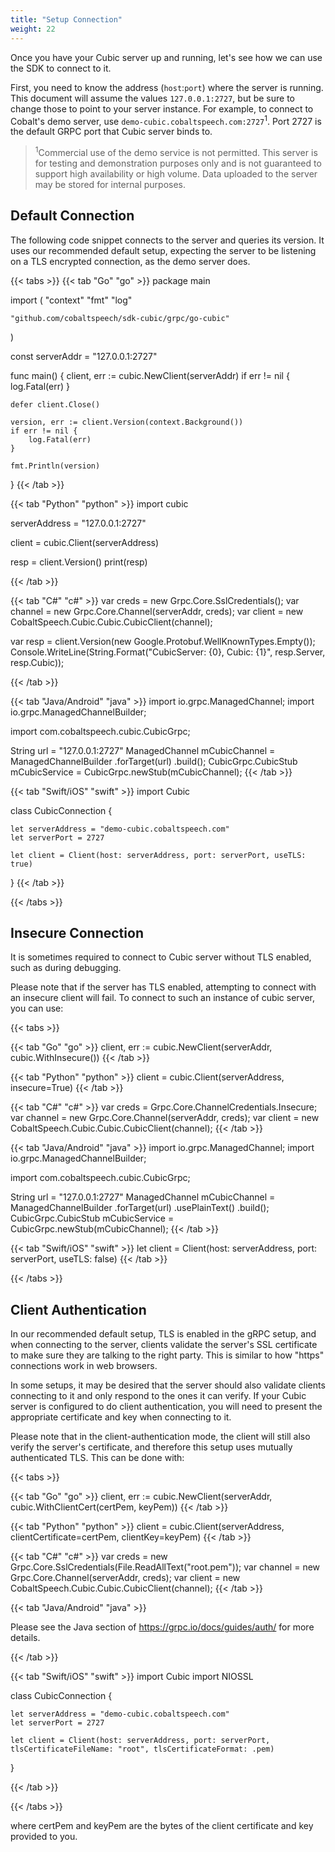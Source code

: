 ```yaml
---
title: "Setup Connection"
weight: 22
---
```


Once you have your Cubic server up and running, let's see how we can use the SDK
to connect to it.

<!--more-->

First, you need to know the address (`host`:`port`) where the server is running.
This document will assume the values `127.0.0.1:2727`, but be sure to change
those to point to your server instance. For example, to connect to Cobalt's demo server,
use `demo-cubic.cobaltspeech.com:2727`<sup>1</sup>.  Port 2727 is the default GRPC port that
Cubic server binds to.

> <sup>1</sup>Commercial use of the demo service is not permitted. This server is for testing and demonstration purposes only and is not guaranteed to support high availability or high volume. Data uploaded to the server may be stored for internal purposes.

## Default Connection

The following code snippet connects to the server and queries its version.  It uses our recommended
default setup, expecting the server to be listening on a TLS encrypted connection,  as the demo
server does.

{{< tabs >}}
{{< tab "Go" "go" >}}
package main

import (
	"context"
	"fmt"
	"log"

	"github.com/cobaltspeech/sdk-cubic/grpc/go-cubic"
)

const serverAddr = "127.0.0.1:2727"

func main() {
	client, err := cubic.NewClient(serverAddr)
	if err != nil {
		log.Fatal(err)
	}

	defer client.Close()

	version, err := client.Version(context.Background())
	if err != nil {
		log.Fatal(err)
	}

	fmt.Println(version)
}
{{< /tab >}}

{{< tab "Python" "python" >}}
import cubic

serverAddress = "127.0.0.1:2727"

client = cubic.Client(serverAddress)

resp = client.Version()
print(resp)

{{< /tab >}}

{{< tab "C#" "c#" >}}
var creds = new Grpc.Core.SslCredentials();
var channel = new Grpc.Core.Channel(serverAddr, creds);
var client = new CobaltSpeech.Cubic.Cubic.CubicClient(channel);

var resp = client.Version(new Google.Protobuf.WellKnownTypes.Empty());
Console.WriteLine(String.Format("CubicServer: {0}, Cubic: {1}", resp.Server, resp.Cubic));

{{< /tab >}}

{{< tab "Java/Android" "java" >}}
import io.grpc.ManagedChannel;
import io.grpc.ManagedChannelBuilder;

import com.cobaltspeech.cubic.CubicGrpc;

String url = "127.0.0.1:2727"
ManagedChannel mCubicChannel = ManagedChannelBuilder
    .forTarget(url)
    .build();
CubicGrpc.CubicStub mCubicService = CubicGrpc.newStub(mCubicChannel);
{{< /tab >}}

{{< tab "Swift/iOS" "swift" >}}
import Cubic

class CubicConnection {

    let serverAddress = "demo-cubic.cobaltspeech.com"
    let serverPort = 2727

    let client = Client(host: serverAddress, port: serverPort, useTLS: true)

}
{{< /tab >}}

{{< /tabs >}}

## Insecure Connection

It is sometimes required to connect to Cubic server without TLS enabled, such as
during debugging.

Please note that if the server has TLS enabled, attempting to connect with an
insecure client will fail.
To connect to such an instance of cubic server, you can use:

{{< tabs >}}

{{< tab "Go" "go" >}}
client, err := cubic.NewClient(serverAddr, cubic.WithInsecure())
{{< /tab >}}

{{< tab "Python" "python" >}}
client = cubic.Client(serverAddress, insecure=True)
{{< /tab >}}

{{< tab "C#" "c#" >}}
var creds = Grpc.Core.ChannelCredentials.Insecure;
var channel = new Grpc.Core.Channel(serverAddr, creds);
var client = new CobaltSpeech.Cubic.Cubic.CubicClient(channel);
{{< /tab >}}

{{< tab "Java/Android" "java" >}}
import io.grpc.ManagedChannel;
import io.grpc.ManagedChannelBuilder;

import com.cobaltspeech.cubic.CubicGrpc;

String url = "127.0.0.1:2727"
ManagedChannel mCubicChannel = ManagedChannelBuilder
    .forTarget(url)
    .usePlainText()
    .build();
CubicGrpc.CubicStub mCubicService = CubicGrpc.newStub(mCubicChannel);
{{< /tab >}}

{{< tab "Swift/iOS" "swift" >}}
let client = Client(host: serverAddress, port: serverPort, useTLS: false)
{{< /tab >}}

{{< /tabs >}}

## Client Authentication

In our recommended default setup, TLS is enabled in the gRPC setup, and when
connecting to the server, clients validate the server's SSL certificate to make
sure they are talking to the right party.  This is similar to how "https"
connections work in web browsers.

In some setups, it may be desired that the server should also validate clients
connecting to it and only respond to the ones it can verify. If your Cubic
server is configured to do client authentication, you will need to present the
appropriate certificate and key when connecting to it.

Please note that in the client-authentication mode, the client will still also
verify the server's certificate, and therefore this setup uses mutually
authenticated TLS. This can be done with:

{{< tabs >}}

{{< tab "Go" "go" >}}
client, err := cubic.NewClient(serverAddr,  cubic.WithClientCert(certPem, keyPem))
{{< /tab >}}

{{< tab "Python" "python" >}}
client = cubic.Client(serverAddress, clientCertificate=certPem, clientKey=keyPem)
{{< /tab >}}

{{< tab "C#" "c#" >}}
var creds = new Grpc.Core.SslCredentials(File.ReadAllText("root.pem"));
var channel = new Grpc.Core.Channel(serverAddr, creds);
var client = new CobaltSpeech.Cubic.Cubic.CubicClient(channel);
{{< /tab >}}

{{< tab "Java/Android" "java" >}}

Please see the Java section of https://grpc.io/docs/guides/auth/ for more details.

{{< /tab >}}

{{< tab "Swift/iOS" "swift" >}}
import Cubic
import NIOSSL

class CubicConnection {

    let serverAddress = "demo-cubic.cobaltspeech.com"
    let serverPort = 2727

    let client = Client(host: serverAddress, port: serverPort, tlsCertificateFileName: "root", tlsCertificateFormat: .pem)

}

{{< /tab >}}

{{< /tabs >}}

where certPem and keyPem are the bytes of the client certificate and key
provided to you.

